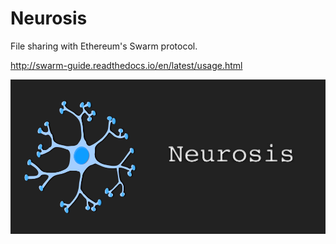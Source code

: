 # Neurosis

File sharing with Ethereum's Swarm protocol.

http://swarm-guide.readthedocs.io/en/latest/usage.html

![Alt text](https://raw.githubusercontent.com/sthorpe/neurosis/master/Neuron/Assets.xcassets/neuron-logo%402.imageset/neuron-logo%402.png "Optional Title")
